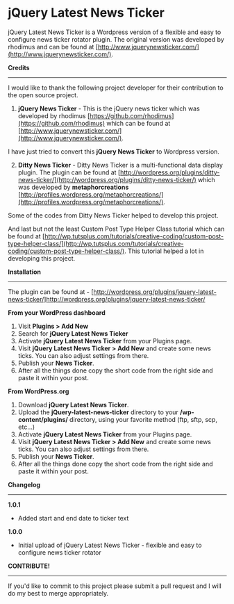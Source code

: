 jQuery Latest News Ticker
=========================

jQuery Latest News Ticker is a Wordpress version of a flexible and easy to configure news ticker rotator plugin. The original version was developed by rhodimus and can be found at [http://www.jquerynewsticker.com/](http://www.jquerynewsticker.com/).

**Credits**
___________

I would like to thank the following project developer for their contribution to the open source project. 

1. **jQuery News Ticker** - This is the jQuery news ticker which was developed by rhodimus [https://github.com/rhodimus](https://github.com/rhodimus) which can be found at [http://www.jquerynewsticker.com/](http://www.jquerynewsticker.com/). 

I have just tried to convert this **jQuery News Ticker** to Wordpress version.

2. **Ditty News Ticker** - Ditty News Ticker is a multi-functional data display plugin. The plugin can be found at [http://wordpress.org/plugins/ditty-news-ticker/](http://wordpress.org/plugins/ditty-news-ticker/) which was developed by **metaphorcreations** [http://profiles.wordpress.org/metaphorcreations/](http://profiles.wordpress.org/metaphorcreations/).

Some of the codes from Ditty News Ticker helped to develop this project. 

And last but not the least Custom Post Type Helper Class tutorial which can be found at [http://wp.tutsplus.com/tutorials/creative-coding/custom-post-type-helper-class/](http://wp.tutsplus.com/tutorials/creative-coding/custom-post-type-helper-class/). This tutorial helped a lot in developing this project.

**Installation**
________________

The plugin can be found at - [http://wordpress.org/plugins/jquery-latest-news-ticker/]http://wordpress.org/plugins/jquery-latest-news-ticker/

**From your WordPress dashboard**

1. Visit **Plugins > Add New**
2. Search for **jQuery Latest News Ticker**
3. Activate **jQuery Latest News Ticker** from your Plugins page.
4. Visit **jQuery Latest News Ticker > Add New** and create some news ticks. You can also adjust settings from there. 
5. Publish your **News Ticker**.
6. After all the things done copy the short code from the right side and paste it within your post.

**From WordPress.org**

1. Download **jQuery Latest News Ticker**.
2. Upload the **jQuery-latest-news-ticker** directory to your **/wp-content/plugins/** directory, using your favorite method (ftp, sftp, scp, etc...)
3. Activate **jQuery Latest News Ticker** from your Plugins page.
4. Visit **jQuery Latest News Ticker > Add New** and create some news ticks. You can also adjust settings from there. 
5. Publish your **News Ticker**.
6. After all the things done copy the short code from the right side and paste it within your post.

**Changelog**
_____________

**1.0.1**
* Added start and end date to ticker text

**1.0.0**
* Initial upload of jQuery Latest News Ticker - flexible and easy to configure news ticker rotator

**CONTRIBUTE!**
_______________

If you'd like to commit to this project please submit a pull request and I will do my best to merge appropriately.
